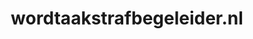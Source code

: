 ---
layout: post
title:  "wordtaakstrafbegeleider.nl"
internal_url:  "/dutchgov/wordtaakstrafbegeleider.nl.html"
categories: dutchgov
---